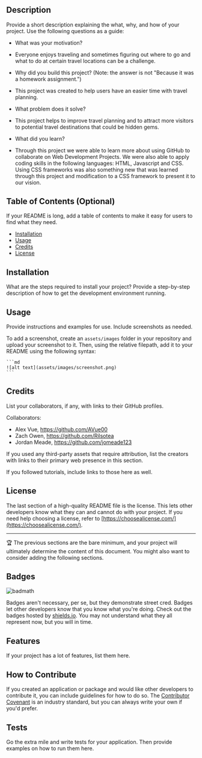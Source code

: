 # <Travel-Destinations>

## Description

Provide a short description explaining the what, why, and how of your project. Use the following questions as a guide:

- What was your motivation?

- Everyone enjoys traveling and sometimes figuring out where to go and what to do at certain travel locations can be a challenge.
- Why did you build this project? (Note: the answer is not "Because it was a homework assignment.")

- This project was created to help users have an easier time with travel planning.

- What problem does it solve?

- This project helps to improve travel planning and to attract more visitors to potential travel destinations that could be hidden gems.

- What did you learn?

- Through this project we were able to learn more about using GitHub to collaborate on Web Development Projects. We were also able to apply coding skills in the following languages: HTML, Javascript and CSS. Using CSS frameworks was also something new that was learned through this project and modification to a CSS framework to present it to our vision.

## Table of Contents (Optional)

If your README is long, add a table of contents to make it easy for users to find what they need.

- [Installation](#installation)
- [Usage](#usage)
- [Credits](#credits)
- [License](#license)

## Installation

What are the steps required to install your project? Provide a step-by-step description of how to get the development environment running.

## Usage

Provide instructions and examples for use. Include screenshots as needed.

To add a screenshot, create an `assets/images` folder in your repository and upload your screenshot to it. Then, using the relative filepath, add it to your README using the following syntax:

    ```md
    ![alt text](assets/images/screenshot.png)
    ```

## Credits

List your collaborators, if any, with links to their GitHub profiles.

Collaborators:
- Alex Vue, https://github.com/AVue00
- Zach Owen, https://github.com/Rilsotea
- Jordan Meade, https://github.com/jomeade123

If you used any third-party assets that require attribution, list the creators with links to their primary web presence in this section.

If you followed tutorials, include links to those here as well.

## License

The last section of a high-quality README file is the license. This lets other developers know what they can and cannot do with your project. If you need help choosing a license, refer to [https://choosealicense.com/](https://choosealicense.com/).

---

🏆 The previous sections are the bare minimum, and your project will ultimately determine the content of this document. You might also want to consider adding the following sections.

## Badges

![badmath](https://img.shields.io/github/languages/top/lernantino/badmath)

Badges aren't necessary, per se, but they demonstrate street cred. Badges let other developers know that you know what you're doing. Check out the badges hosted by [shields.io](https://shields.io/). You may not understand what they all represent now, but you will in time.

## Features

If your project has a lot of features, list them here.

## How to Contribute

If you created an application or package and would like other developers to contribute it, you can include guidelines for how to do so. The [Contributor Covenant](https://www.contributor-covenant.org/) is an industry standard, but you can always write your own if you'd prefer.

## Tests

Go the extra mile and write tests for your application. Then provide examples on how to run them here.